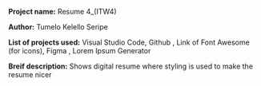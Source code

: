 **Project name:** Resume 4_(ITW4)                         

**Author:** Tumelo Kelello Seripe

**List of projects used:** Visual Studio Code, Github , Link of Font Awesome (for icons), Figma , Lorem Ipsum Generator

**Breif description:** Shows digital resume where styling is used to make the resume nicer

